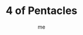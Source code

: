 ---
# basics
title     		 : "4 of Pentacles"
token					 : 'coins-04'
card_type			 : '' # major, minor, court
layout				 : "tarot-card"
author    		 : 'me'
one_liner 		 : "Protection, conservation, preservation, safety"
alt_names			 : ['Power', 'Preservation']
images				 : ['/assets/images/tarot/rws/rw-coins-04.jpg']
keywords			 : ['protection', 'conservation', 'preservation', 'safety']
url						 : 'tarot/cards/coins-04'
aliases				 : []

meaning_light  : "Putting the long-term ahead of the short term. Practicing self-restraint. Saving for a rainy day. Fasting as part of a spiritual practice. Abstaining from sex as a way of honoring a spiritual tradition or personal promise. Putting money away into savings. Going to the gym."

meaning_shadow : "Being stingy. Refusing to spend money that needs to be spent. Withholding sex from your partner. Taking care of your own needs exclusively, without regard for the needs of others. Spending a dollar to save a penny. Failing to be a good manager of the blessings you’ve been given."

# more detail
correspondence_planet 			: "Sun"
correspondence_astrological : "Capricorn"
correspondence_affirmation  : "I use my resources wisely."
correspondence_story 				: "The main character must carefully manage a resource -- time, money, people -- in order to succeed."

advice_relationships 	 : "Seek balance in both physical and financial matters. Too much spending and too much sex leave everyone feeling exhausted and dazed. Too little spending and too little sex starve the soul, making everyone bitter. The healthier the relationship, the more generous the spirits of those involved."

advice_work 					 : "Conservation makes sense—and can keep an effort afloat, even in difficult times. Taken to extremes, though, short-sighted savings can alienate customers and shatter opportunities. Every short-cut and every opportunity to save has a cost. Be sure your approach is appropriate for the time."

advice_spirituality 	 : "A stingy spirit hampers growth. You simply cannot give more than the Universe can return! Let love, compassion, and interest in others flow freely. Share insights and personal stories. Open yourself to new experiences, new companions, and new points of view. Review your charitable contributions; is it possible to give more?"

advice_personal_growth : "A mature person elects to be responsible for both the body and the bottom line. Try to understand better how your actions impact both your health and your wealth. Rather than obsess on restriction, think in terms of your goal. With it in mind, what actions are appropriate?"

advice_fortune_telling : "A rainy day is coming—it’s time to save."

questions	: ["Sometimes we’re so intent on preserving what we have, we miss opportunities to have more. How might a blind dedication to protection be limiting your life?", "What factors determine how conservative or generous you are?", "What kinds of things must be preserved at all costs?", "When is greediness or stinginess a good trait to have? When might generosity work against you?"]

# referenced in the symbols.toml data file
symbols	  : ['4', 'coins', 'stingy-king', 'distant-village']

# metadata
suppress_topnav : true
related_cards 	: []

---